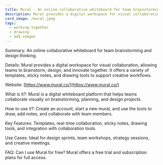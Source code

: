 ```yaml
---
title: Mural - An online collaborative whiteboard for team brainstorming and design thinking.
description: Mural provides a digital workspace for visual collaboration, allowing teams to brainstorm, design, and innovate together. It offers a variety of templates, sticky notes, and drawing tools to support creative workflows.
card_image: /mural.jpeg
tags:
  - working-together
  - drawing
  - add-images
---
```


Summary: An online collaborative whiteboard for team brainstorming and design thinking.

Details: Mural provides a digital workspace for visual collaboration, allowing teams to brainstorm, design, and innovate together. It offers a variety of templates, sticky notes, and drawing tools to support creative workflows.

Website: [https://www.mural.co/](https://www.mural.co/)

What is it?: Mural is a digital whiteboard platform that helps teams collaborate visually on brainstorming, planning, and design projects.

How to use it?: Create an account, start a new mural, and use the tools to draw, add notes, and collaborate with team members.

Key Features: Templates, real-time collaboration, sticky notes, drawing tools, and integration with collaboration tools.

Use Cases: Ideal for design sprints, team workshops, strategy sessions, and creative meetings.

FAQ: Can I use Mural for free? Mural offers a free trial and subscription plans for full access.
